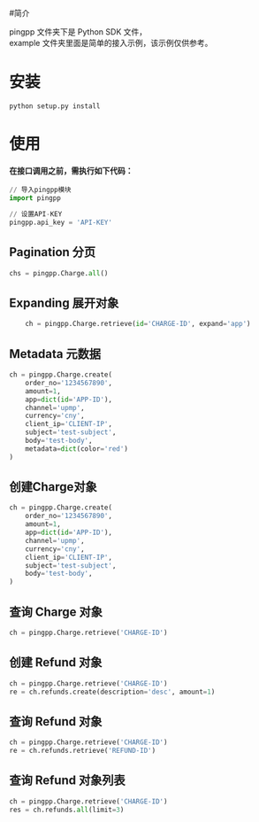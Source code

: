 #简介

pingpp 文件夹下是 Python SDK 文件，<br>
example 文件夹里面是简单的接入示例，该示例仅供参考。

# 安装
    python setup.py install

# 使用
#### 在接口调用之前，需执行如下代码：
```python
// 导入pingpp模块
import pingpp

// 设置API-KEY
pingpp.api_key = 'API-KEY'
```

## Pagination 分页
```python
chs = pingpp.Charge.all()
```

## Expanding 展开对象
```python
    ch = pingpp.Charge.retrieve(id='CHARGE-ID', expand='app')
```
## Metadata 元数据
```python
ch = pingpp.Charge.create(
    order_no='1234567890',
    amount=1,
    app=dict(id='APP-ID'),
    channel='upmp',
    currency='cny',
    client_ip='CLIENT-IP',
    subject='test-subject',
    body='test-body',
    metadata=dict(color='red')
)
```
## 创建Charge对象
```python
ch = pingpp.Charge.create(
    order_no='1234567890',
    amount=1,
    app=dict(id='APP-ID'),
    channel='upmp',
    currency='cny',
    client_ip='CLIENT-IP',
    subject='test-subject',
    body='test-body',
)
```
    
## 查询 Charge 对象
```python
ch = pingpp.Charge.retrieve('CHARGE-ID')
```
    
## 创建 Refund 对象
```python
ch = pingpp.Charge.retrieve('CHARGE-ID')
re = ch.refunds.create(description='desc', amount=1)
```
    
## 查询 Refund 对象
```python
ch = pingpp.Charge.retrieve('CHARGE-ID')
re = ch.refunds.retrieve('REFUND-ID')
```
    
## 查询 Refund 对象列表
```python
ch = pingpp.Charge.retrieve('CHARGE-ID')
res = ch.refunds.all(limit=3)
```
    

